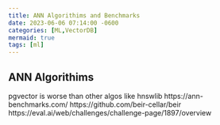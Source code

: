 ```yaml
---
title: ANN Algorithims and Benchmarks
date: 2023-06-06 07:14:00 -0600
categories: [ML,VectorDB]
mermaid: true
tags: [ml]
---
```

## ANN Algorithims
<p>
pgvector is worse than other algos like hnswlib 
https://ann-benchmarks.com/
https://github.com/beir-cellar/beir
https://eval.ai/web/challenges/challenge-page/1897/overview
</p>
